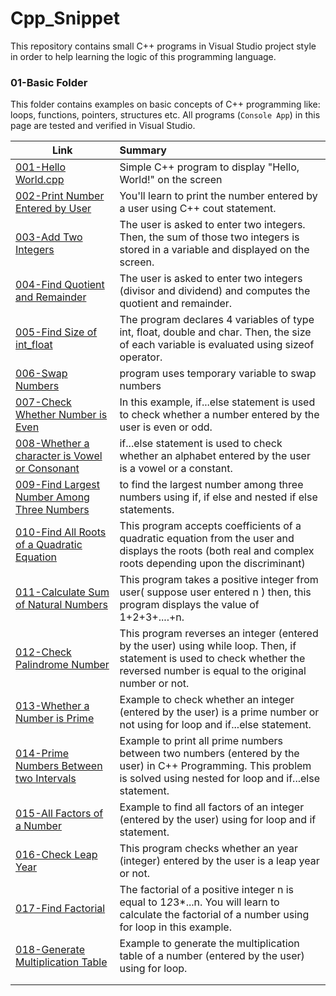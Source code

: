 # Cpp_Snippet
This repository contains small C++ programs in Visual Studio project style in order to help learning the logic of this programming language.

### 01-Basic Folder
This folder contains examples on basic concepts of C++ programming like: loops, functions, pointers, structures etc. All programs (`Console App`) in this page are tested and verified in Visual Studio.

| Link          | Summary                                                                                                       |
| ------------------------------------------ |:---------------------------------------------------------------------------------|
|[001-Hello World.cpp](/01-Basic/001-Hello%20World/001-Hello%20World/001-Hello%20World.cpp)| Simple C++ program to display "Hello, World!" on the screen|
|[002-Print Number Entered by User](/01-Basic/002-Print%20Number%20Entered%20by%20User/002-Print%20Number%20Entered%20by%20User/002-Print%20Number%20Entered%20by%20User.cpp)|You'll learn to print the number entered by a user using C++ cout statement.|
|[003-Add Two Integers](/01-Basic/003-Add%20Two%20Integers/003-Add%20Two%20Integers/003-Add%20Two%20Integers.cpp)|The user is asked to enter two integers. Then, the sum of those two integers is stored in a variable and displayed on the screen.|
|[004-Find Quotient and Remainder](/01-Basic/004-Find%20Quotient%20and%20Remainder/004-Find%20Quotient%20and%20Remainder/004-Find%20Quotient%20and%20Remainder.cpp)|The user is asked to enter two integers (divisor and dividend) and computes the quotient and remainder.|
|[005-Find Size of int_float](/01-Basic/005-Find%20Size%20of%20int_float/005-Find%20Size%20of%20int_float/005-Find%20Size%20of%20int_float.cpp)|The program declares 4 variables of type int, float, double and char. Then, the size of each variable is evaluated using sizeof operator.|
|[006-Swap Numbers](/01-Basic/006-Swap%20Numbers/006-Swap%20Numbers/006-Swap%20Numbers.cpp)|program uses temporary variable to swap numbers|
|[007-Check Whether Number is Even](/01-Basic/007-Check%20Whether%20Number%20is%20Even/007-Check%20Whether%20Number%20is%20Even/007-Check%20Whether%20Number%20is%20Even.cpp)|In this example, if...else statement is used to check whether a number entered by the user is even or odd.|
|[008-Whether a character is Vowel or Consonant](/01-Basic/008-Whether%20a%20character%20is%20Vowel%20or%20Consonant/008-Whether%20a%20character%20is%20Vowel%20or%20Consonant)|if...else statement is used to check whether an alphabet entered by the user is a vowel or a constant.|
|[009-Find Largest Number Among Three Numbers](/01-Basic/009-Find%20Largest%20Number%20Among%20Three%20Numbers/009-Find%20Largest%20Number%20Among%20Three%20Numbers/009-Find%20Largest%20Number%20Among%20Three%20Numbers.cpp)|to find the largest number among three numbers using if, if else and nested if else statements.|
|[010-Find All Roots of a Quadratic Equation](/01-Basic/010-Find%20All%20Roots%20of%20a%20Quadratic%20Equation/010-Find%20All%20Roots%20of%20a%20Quadratic%20Equation/010-Find%20All%20Roots%20of%20a%20Quadratic%20Equation.cpp)|This program accepts coefficients of a quadratic equation from the user and displays the roots (both real and complex roots depending upon the discriminant)|
|[011-Calculate Sum of Natural Numbers](/01-Basic/011-Calculate%20Sum%20of%20Natural%20Numbers/011-Calculate%20Sum%20of%20Natural%20Numbers/011-Calculate%20Sum%20of%20Natural%20Numbers.cpp)|This program takes a positive integer from user( suppose user entered n ) then, this program displays the value of 1+2+3+....+n.|
|[012-Check Palindrome Number](/01-Basic/012-Check%20Palindrome%20Number/012-Check%20Palindrome%20Number/012-Check%20Palindrome%20Number.cpp)|This program reverses an integer (entered by the user) using while loop. Then, if statement is used to check whether the reversed number is equal to the original number or not. |
|[013-Whether a Number is Prime](/01-Basic/013-Whether%20a%20Number%20is%20Prime/013-Whether%20a%20Number%20is%20Prime/013-Whether%20a%20Number%20is%20Prime.cpp)|Example to check whether an integer (entered by the user) is a prime number or not using for loop and if...else statement.|
|[014-Prime Numbers Between two Intervals](/01-Basic/014-Prime%20Numbers%20Between%20two%20Intervals/014-Prime%20Numbers%20Between%20two%20Intervals/014-Prime%20Numbers%20Between%20two%20Intervals.cpp)|Example to print all prime numbers between two numbers (entered by the user) in C++ Programming. This problem is solved using nested for loop and if...else statement.|
|[015-All Factors of a Number](/01-Basic/015-All%20Factors%20of%20a%20Number/015-All%20Factors%20of%20a%20Number/015-All%20Factors%20of%20a%20Number.cpp)|Example to find all factors of an integer (entered by the user) using for loop and if statement.|
|[016-Check Leap Year](/01-Basic/016-Check%20Leap%20Year/016-Check%20Leap%20Year/016-Check%20Leap%20Year.cpp)|This program checks whether an year (integer) entered by the user is a leap year or not.|
|[017-Find Factorial](/01-Basic/017-Find%20Factorial/017-Find%20Factorial/017-Find%20Factorial.cpp)|The factorial of a positive integer n is equal to 1*2*3*...n. You will learn to calculate the factorial of a number using for loop in this example.|
|[018-Generate Multiplication Table](/01-Basic/018-Generate%20Multiplication%20Table/018-Generate%20Multiplication%20Table/018-Generate%20Multiplication%20Table.cpp)|Example to generate the multiplication table of a number (entered by the user) using for loop.|
|[]()||
|[]()||
